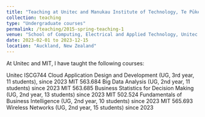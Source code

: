 ```yaml
---
title: "Teaching at Unitec and Manukau Institute of Technology, Te Pūkenga"
collection: teaching
type: "Undergraduate courses"
permalink: /teaching/2015-spring-teaching-1
venue: "School of Computing, Electrical and Applied Technology, Unitec and School of Digitial Technology, MIT"
date: 2023-02-01 to 2023-12-15 
location: "Auckland, New Zealand"
---
```


At Unitec and MIT, I have taught the following courses: 

Unitec ISCG744 Cloud Application Design and Development (UG, 3rd year, 11 students), since 2023
MIT 563.684 Big Data Analysis (UG, 2nd year, 11 students) since 2023
MIT 563.685 Business Statistics for Decision Making (UG, 2nd year, 13 students) since 2023
MIT 502.524 Fundamentals of Business Intelligence (UG, 2nd year, 10 students) since 2023
MIT 565.693 Wireless Networks (UG, 2nd year, 15 students) since 2023


